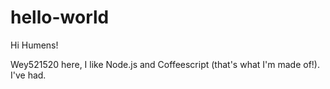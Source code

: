 hello-world
===========

Hi Humens!

Wey521520 here, I like Node.js and Coffeescript (that's what I'm made of!).
I've had.
